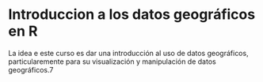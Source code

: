 # Introduccion a los datos geográficos en R

La idea e este curso es dar una introducción al uso de datos geográficos, particularemente para su visualización y manipulación de datos geográficos.7
